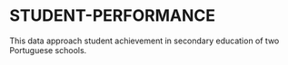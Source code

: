 # STUDENT-PERFORMANCE
This data approach student achievement in secondary education of two Portuguese schools.
